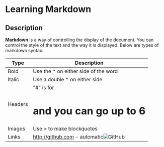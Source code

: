# Learning Markdown

## Description

**Markdown** is a way of controlling the display of the document. You can control the style of the text and the way it is displayed. Below are types of markdown syntax.

Type | Description
------------ | -------------
Bold | Use the * on either side of the word
Italic| Use a double * on either side
Headers|"#" is for <h1> and you can go up to 6
Images| Use > to make blockquotes
Links| http://github.com - automatic![GitHub](http://github.com)
